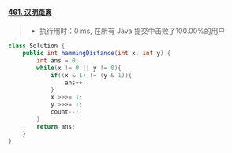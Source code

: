 #### [461. 汉明距离](https://leetcode-cn.com/problems/hamming-distance/)

> - 执行用时：0 ms, 在所有 Java 提交中击败了100.00%的用户

```java
class Solution {
    public int hammingDistance(int x, int y) {
        int ans = 0;
        while(x != 0 || y != 0){
            if((x & 1) != (y & 1)){
                ans++;
            }
            x >>>= 1;
            y >>>= 1;
            count--;
        }
        return ans;
    }
}
```

